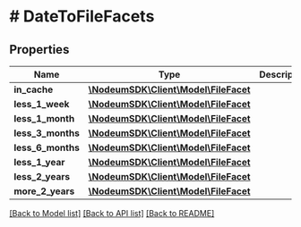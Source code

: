 # # DateToFileFacets

## Properties

Name | Type | Description | Notes
------------ | ------------- | ------------- | -------------
**in_cache** | [**\NodeumSDK\Client\Model\FileFacet**](FileFacet.md) |  | [optional] 
**less_1_week** | [**\NodeumSDK\Client\Model\FileFacet**](FileFacet.md) |  | [optional] 
**less_1_month** | [**\NodeumSDK\Client\Model\FileFacet**](FileFacet.md) |  | [optional] 
**less_3_months** | [**\NodeumSDK\Client\Model\FileFacet**](FileFacet.md) |  | [optional] 
**less_6_months** | [**\NodeumSDK\Client\Model\FileFacet**](FileFacet.md) |  | [optional] 
**less_1_year** | [**\NodeumSDK\Client\Model\FileFacet**](FileFacet.md) |  | [optional] 
**less_2_years** | [**\NodeumSDK\Client\Model\FileFacet**](FileFacet.md) |  | [optional] 
**more_2_years** | [**\NodeumSDK\Client\Model\FileFacet**](FileFacet.md) |  | [optional] 

[[Back to Model list]](../../README.md#documentation-for-models) [[Back to API list]](../../README.md#documentation-for-api-endpoints) [[Back to README]](../../README.md)


